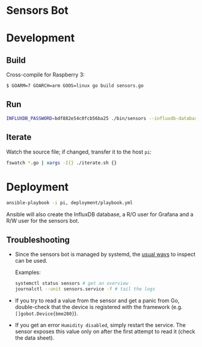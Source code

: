 # Sensors Bot

# Development

## Build

Cross-compile for Raspberry 3:

```bash
$ GOARM=7 GOARCH=arm GOOS=linux go build sensors.go
```

## Run

```bash
INFLUXDB_PASSWORD=bdf882e54c0fcb56ba25 ./bin/sensors --influxdb-database sandbox --influxdb-user sensors
```

## Iterate

Watch the source file; if changed, transfer it to the host `pi`:

```bash
fswatch *.go | xargs -I{} ./iterate.sh {}
```

# Deployment

```bash
ansible-playbook -i pi, deployment/playbook.yml
```

Ansible will also create the InfluxDB database, a R/O user for Grafana and a R/W user for the sensors bot.

## Troubleshooting

* Since the sensors bot is managed by systemd, the [usual ways](https://wiki.archlinux.org/index.php/Systemd#Troubleshooting) to inspect can be used.

    Examples:

    ```bash
    systemctl status sensors # get an overview
    journalctl --unit sensors.service -f # tail the logs
    ```

* If you try to read a value from the sensor and get a panic from Go, double-check that the device is registered with the framework (e.g. `[]gobot.Device{bme280}`).

* If you get an error `Humidity disabled`, simply restart the service. The sensor exposes this value only on after the first attempt to read it (check the data sheet).
